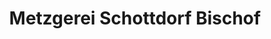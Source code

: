 ---
title: "Metzgerei Schottdorf Bischof"
url: /neunkirchen-a-brand/metzgerei-schottdorf-bischof/
shop: Metzgerei
---